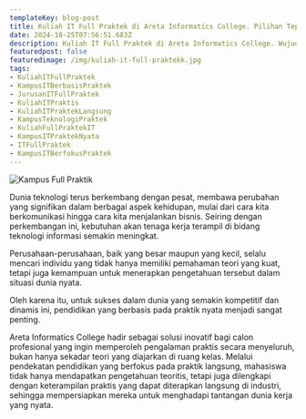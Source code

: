 ```yaml
---
templateKey: blog-post
title: Kuliah IT Full Praktek di Areta Informatics College. Pilihan Tepat untuk Karir Cemerlang di Dunia Teknologi.
date: 2024-10-25T07:56:51.683Z
description: Kuliah IT Full Praktek di Areta Informatics College. Wujudkan Impian Karir Sukses dengan Pendidikan yang Mendorong Keahlian dan Pengalaman Langsung di Dunia Teknologi
featuredpost: false
featuredimage: /img/kuliah-it-full-praktekk.jpg
tags:
- KuliahITFullPraktek	
- KampusITBerbasisPraktek	
- JurusanITFullPraktek	
- KuliahITPraktis	
- KuliahITPraktekLangsung	
- KampusTeknologiPraktek	
- KuliahFullPraktekIT	
- KampusITPraktekNyata	
- ITFullPraktek	
- KampusITBerfokusPraktek	
---
```


![Kampus Full Praktik](/img/kuliah-it-full-praktekk.jpg "Kampus Full Praktik")

Dunia teknologi terus berkembang dengan pesat, membawa perubahan yang signifikan dalam berbagai aspek kehidupan, mulai dari cara kita berkomunikasi hingga cara kita menjalankan bisnis. Seiring dengan perkembangan ini, kebutuhan akan tenaga kerja terampil di bidang teknologi informasi semakin meningkat.																								
																								
Perusahaan-perusahaan, baik yang besar maupun yang kecil, selalu mencari individu yang tidak hanya memiliki pemahaman teori yang kuat, tetapi juga kemampuan untuk menerapkan pengetahuan tersebut dalam situasi dunia nyata.																								
																								
Oleh karena itu, untuk sukses dalam dunia yang semakin kompetitif dan dinamis ini, pendidikan yang berbasis pada praktik nyata menjadi sangat penting.																								
																								
Areta Informatics College hadir sebagai solusi inovatif bagi calon profesional yang ingin memperoleh pengalaman praktis secara menyeluruh, bukan hanya sekadar teori yang diajarkan di ruang kelas. Melalui pendekatan pendidikan yang berfokus pada praktik langsung, mahasiswa tidak hanya mendapatkan pengetahuan teoritis, tetapi juga dilengkapi dengan keterampilan praktis yang dapat diterapkan langsung di industri, sehingga mempersiapkan mereka untuk menghadapi tantangan dunia kerja yang nyata.